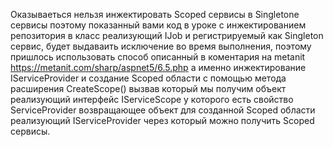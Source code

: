 Оказываеться нельзя инжектировать Scoped сервисы в Singletone сервисы поэтому показанный вами код в уроке с инжектированием репозитория в класс реализующий IJob и регистрируемый как Singleton сервис, будет выдаваить исключение во время выполнения, поэтому пришлось использовать способ описанный в коментария на metanit
https://metanit.com/sharp/aspnet5/6.5.php
а именно инжектирование IServiceProvider и создание Scoped области с помощью метода расширения CreateScope() вызвав который мы получим объект реализующий интерфейс IServiceScope у которого есть свойство ServiceProvider возвращающее объект для созданной Scoped области реализующий IServiceProvider через который можно получить Scoped сервисы.